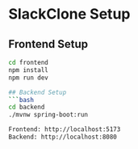 # SlackClone Setup

## Frontend Setup
```bash
cd frontend
npm install
npm run dev

## Backend Setup
```bash
cd backend
./mvnw spring-boot:run

Frontend: http://localhost:5173
Backend: http://localhost:8080
